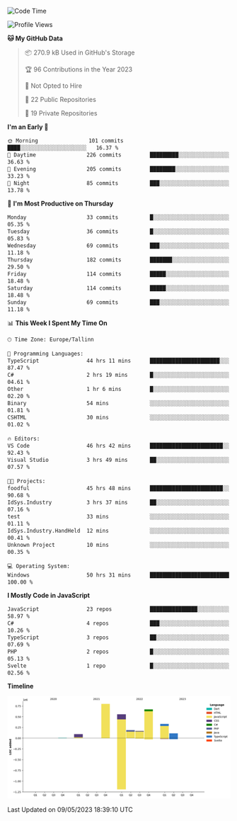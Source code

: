 <!--START_SECTION:waka-->
![Code Time](http://img.shields.io/badge/Code%20Time-39%20hrs%2028%20mins-blue)

![Profile Views](http://img.shields.io/badge/Profile%20Views-98-blue)

**🐱 My GitHub Data** 

> 📦 270.9 kB Used in GitHub's Storage 
 > 
> 🏆 96 Contributions in the Year 2023
 > 
> 🚫 Not Opted to Hire
 > 
> 📜 22 Public Repositories 
 > 
> 🔑 19 Private Repositories 
 > 
**I'm an Early 🐤** 

```text
🌞 Morning                101 commits         ████░░░░░░░░░░░░░░░░░░░░░   16.37 % 
🌆 Daytime                226 commits         █████████░░░░░░░░░░░░░░░░   36.63 % 
🌃 Evening                205 commits         ████████░░░░░░░░░░░░░░░░░   33.23 % 
🌙 Night                  85 commits          ███░░░░░░░░░░░░░░░░░░░░░░   13.78 % 
```
📅 **I'm Most Productive on Thursday** 

```text
Monday                   33 commits          █░░░░░░░░░░░░░░░░░░░░░░░░   05.35 % 
Tuesday                  36 commits          █░░░░░░░░░░░░░░░░░░░░░░░░   05.83 % 
Wednesday                69 commits          ███░░░░░░░░░░░░░░░░░░░░░░   11.18 % 
Thursday                 182 commits         ███████░░░░░░░░░░░░░░░░░░   29.50 % 
Friday                   114 commits         █████░░░░░░░░░░░░░░░░░░░░   18.48 % 
Saturday                 114 commits         █████░░░░░░░░░░░░░░░░░░░░   18.48 % 
Sunday                   69 commits          ███░░░░░░░░░░░░░░░░░░░░░░   11.18 % 
```


📊 **This Week I Spent My Time On** 

```text
🕑︎ Time Zone: Europe/Tallinn

💬 Programming Languages: 
TypeScript               44 hrs 11 mins      ██████████████████████░░░   87.47 % 
C#                       2 hrs 19 mins       █░░░░░░░░░░░░░░░░░░░░░░░░   04.61 % 
Other                    1 hr 6 mins         █░░░░░░░░░░░░░░░░░░░░░░░░   02.20 % 
Binary                   54 mins             ░░░░░░░░░░░░░░░░░░░░░░░░░   01.81 % 
CSHTML                   30 mins             ░░░░░░░░░░░░░░░░░░░░░░░░░   01.02 % 

🔥 Editors: 
VS Code                  46 hrs 42 mins      ███████████████████████░░   92.43 % 
Visual Studio            3 hrs 49 mins       ██░░░░░░░░░░░░░░░░░░░░░░░   07.57 % 

🐱‍💻 Projects: 
foodful                  45 hrs 48 mins      ███████████████████████░░   90.68 % 
IdSys.Industry           3 hrs 37 mins       ██░░░░░░░░░░░░░░░░░░░░░░░   07.16 % 
test                     33 mins             ░░░░░░░░░░░░░░░░░░░░░░░░░   01.11 % 
IdSys.Industry.HandHeld  12 mins             ░░░░░░░░░░░░░░░░░░░░░░░░░   00.41 % 
Unknown Project          10 mins             ░░░░░░░░░░░░░░░░░░░░░░░░░   00.35 % 

💻 Operating System: 
Windows                  50 hrs 31 mins      █████████████████████████   100.00 % 
```

**I Mostly Code in JavaScript** 

```text
JavaScript               23 repos            ███████████████░░░░░░░░░░   58.97 % 
C#                       4 repos             ███░░░░░░░░░░░░░░░░░░░░░░   10.26 % 
TypeScript               3 repos             ██░░░░░░░░░░░░░░░░░░░░░░░   07.69 % 
PHP                      2 repos             █░░░░░░░░░░░░░░░░░░░░░░░░   05.13 % 
Svelte                   1 repo              █░░░░░░░░░░░░░░░░░░░░░░░░   02.56 % 
```



**Timeline**

![Lines of Code chart](https://raw.githubusercontent.com/Piilu/Piilu/main/assets/bar_graph.png)


 Last Updated on 09/05/2023 18:39:10 UTC
<!--END_SECTION:waka-->